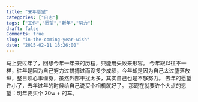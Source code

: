 ```yaml
---
title: "来年愿望"
categories: ["日志"]
tags: ["工作","愿望","新年","努力"]
draft: false
Comments: true
slug: "in-the-coming-year-wish"
date: "2015-02-11 16:26:00"
---
```


马上要过年了，回想今年一年来的历程，只能用失败来形容。
今年跟以往不一样，往年是因为自己努力过拼搏过而没多少成绩，今年却是因为自己太过堕落放纵，整日烦心事缠身，虽然外部干扰太多，其实自己也是不够努力。
去年的愿望许小了，去年过年的时候给自己说买个相机就好了。
那现在就要许个大点的愿望：明年要买个 20w + 的车。

